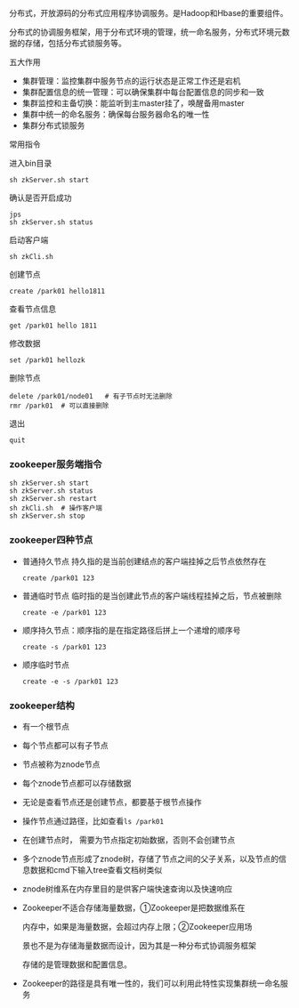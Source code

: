 分布式，开放源码的分布式应用程序协调服务。是Hadoop和Hbase的重要组件。

分布式的协调服务框架，用于分布式环境的管理，统一命名服务，分布式环境元数据的存储，包括分布式锁服务等。

五大作用

- 集群管理：监控集群中服务节点的运行状态是正常工作还是宕机
- 集群配置信息的统一管理：可以确保集群中每台配置信息的同步和一致
- 集群监控和主备切换：能监听到主master挂了，唤醒备用master
- 集群中统一的命名服务：确保每台服务器命名的唯一性
- 集群分布式锁服务



常用指令

进入bin目录

```shell
sh zkServer.sh start
```



确认是否开启成功

```shell
jps
sh zkServer.sh status
```



启动客户端

```
sh zkCli.sh
```



创建节点

```
create /park01 hello1811
```



查看节点信息

```
get /park01 hello 1811
```

修改数据

```
set /park01 hellozk
```

删除节点

```
delete /park01/node01   # 有子节点时无法删除
rmr /park01  # 可以直接删除
```

退出

```
quit
```

### zookeeper服务端指令

```shell
sh zkServer.sh start
sh zkServer.sh status
sh zkServer.sh restart
sh zkCli.sh  # 操作客户端
sh zkServer.sh stop
```

### zookeeper四种节点

- 普通持久节点 持久指的是当前创建结点的客户端挂掉之后节点依然存在

  ```
  create /park01 123
  ```

- 普通临时节点 临时指的是当创建此节点的客户端线程挂掉之后，节点被删除

  ```
  create -e /park01 123 
  ```

- 顺序持久节点：顺序指的是在指定路径后拼上一个递增的顺序号

  ```
  create -s /park01 123
  ```

- 顺序临时节点

  ```
  create -e -s /park01 123
  ```

### zookeeper结构

- 有一个根节点

- 每个节点都可以有子节点

- 节点被称为znode节点

- 每个znode节点都可以存储数据

- 无论是查看节点还是创建节点，都要基于根节点操作

- 操作节点通过路径，比如查看`ls /park01`

- 在创建节点时， 需要为节点指定初始数据，否则不会创建节点

- 多个znode节点形成了znode树，存储了节点之间的父子关系，以及节点的信息数据和cmd下输入tree查看文档树类似

- znode树维系在内存里目的是供客户端快速查询以及快速响应

- Zookeeper不适合存储海量数据，①Zookeeper是把数据维系在

     内存中，如果是海量数据，会超过内存上限；②Zookeeper应用场

     景也不是为存储海量数据而设计，因为其是一种分布式协调服务框架

     存储的是管理数据和配置信息。

- Zookeeper的路径是具有唯一性的，我们可以利用此特性实现集群统一命名服务



